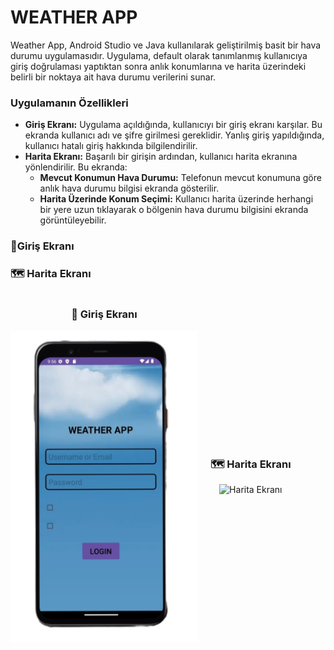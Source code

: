 # WEATHER APP
Weather App, Android Studio ve Java kullanılarak geliştirilmiş basit bir hava durumu uygulamasıdır. Uygulama, default olarak tanımlanmış kullanıcıya giriş doğrulaması yaptıktan sonra anlık konumlarına ve harita üzerindeki belirli bir noktaya ait hava durumu verilerini sunar.

### Uygulamanın Özellikleri
- **Giriş Ekranı:** Uygulama açıldığında, kullanıcıyı bir giriş ekranı karşılar. Bu ekranda kullanıcı adı ve şifre girilmesi gereklidir. Yanlış giriş yapıldığında, kullanıcı hatalı giriş hakkında bilgilendirilir.
- **Harita Ekranı:** Başarılı bir girişin ardından, kullanıcı harita ekranına yönlendirilir. Bu ekranda:
  - **Mevcut Konumun Hava Durumu:** Telefonun mevcut konumuna göre anlık hava durumu bilgisi ekranda gösterilir.
  -  **Harita Üzerinde Konum Seçimi:** Kullanıcı harita üzerinde herhangi bir yere uzun tıklayarak o bölgenin hava durumu bilgisini ekranda görüntüleyebilir.
 ### 📱Giriş Ekranı

 ### 🗺️ Harita Ekranı
 <div style="display: flex; align-items: center;">
  
  <!-- Giriş Ekranı -->
  <div style="text-align: center; margin-right: 20px;">
    <h3>📱 Giriş Ekranı</h3>
    <img src="https://github.com/ceydasimsekk/WeatherApp/blob/main/screenshots/1.jpeg" alt="Giriş Ekranı" width="300">
  </div>
  
  <!-- Harita Ekranı -->
  <div style="text-align: center;">
    <h3>🗺️ Harita Ekranı</h3>
    <img src="https://github.com/kullanıcı-adı/repository-adı/raw/branch-adı/klasör-adı/görsel2.ext" alt="Harita Ekranı" width="300">
  </div>
  
</div>
 
